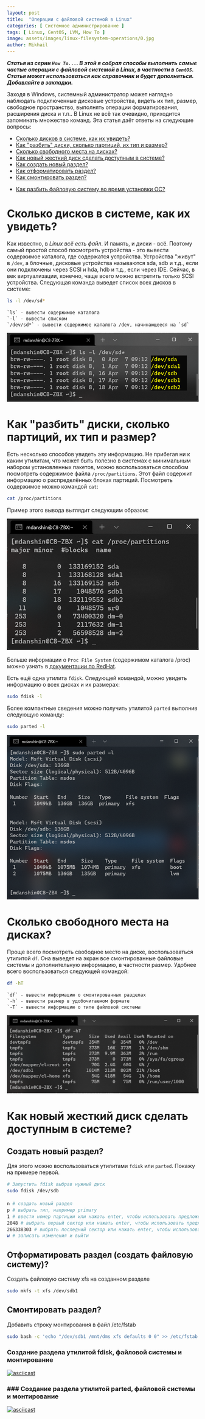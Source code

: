 ```yaml
---
layout: post
title:  "Операции с файловой системой в Linux"
categories: [ Системное администрирование ]
tags: [ Linux, CentOS, LVM, How To ]
image: assets/images/linux-filesystem-operations/0.jpg
author: Mikhail
---
```

***Статья из серии `How To...`. В этой я собрал способы выполнить самые частые операции с файловой системой в Linux, в частности в `CentOS`. Статья может использоваться как справочник и будет дополняться. Добавляйте в закладки.***

Заходя в Windows, системный администратор может наглядно наблюдать подключенные дисковые устройства, видеть их тип, размер, свободное пространство, выполнять операции форматирования, расширения диска и т.п.. В Linux не всё так очевидно, приходится запоминать множество команд. Эта статья даёт ответы на следующие вопросы:

* [Сколько дисков в системе, как их увидеть?](#lsdev)
* [Как "разбить" диски, сколько партиций, их тип и размер?](#fdisk)
* [Сколько свободного места на дисках?](#df)
* [Как новый жесткий диск сделать доступным в системе?](#newdisk)
* [Как создать новый раздел?](#fdisk)
* [Как отформатировать раздел?](#mkfs)
* [Как смонтировать раздел?](#mount)
<!-- * [Как расширить пространство после увеличения размера жёсткого диска?] -->
* [Как разбить файловую систему во время установки ОС?](https://danshin.ms/LVM-quick-start/)

<a name="lsdev"></a>

# Сколько дисков в системе, как их увидеть?

Как известно, в *Linux всё есть файл*. И память, и диски - всё. Поэтому самый простой способ посмотреть устройства - это вывести содержимое каталога, где содержатся устройства. Устройства "живут" в `/dev`, а блочные, дисковые устройства называются sda, sdb и т.д., если они подключены через SCSI и hda, hdb и т.д., если через IDE. Сейчас, в век виртуализации, конечно, чаще всего можно встретить только SCSI устройства. Следующая команда выведет список всех дисков в системе:

```bash
ls -l /dev/sd*
```
```
`ls` - вывести содержимое каталога
`-l` - вывести списком
`/dev/sd*` - вывести содержимое каталога /dev, начинающееся на `sd`
```

![assets/images/linux-filesystem-operations/1.png](/assets/images/linux-filesystem-operations/1.png)

<a name="fdisk"></a>

# Как "разбить" диски, сколько партиций, их тип и размер?

Есть несколько способов увидеть эту информацию. Не прибегая ни к каким утилитам, что может быть полезно в системах с минимальным набором установленных пакетов, можно воспользоваться способом посмотреть содержимое файла `/proc/partitions`. Этот файл содержит информацию о распределённых блоках партиций. Посмотреть содержимое можно командой `cat`:

```bash
cat /proc/partitions
```

Пример этого вывода выглядит следующим образом:

![assets/images/linux-filesystem-operations/2.png](/assets/images/linux-filesystem-operations/2.png)

Больше информации о `Proc File System` (содержимом каталога /proc) можно узнать в [документации по RedHat](https://access.redhat.com/documentation/en-us/red_hat_enterprise_linux/6/html/deployment_guide/s1-proc-topfiles).

Есть ещё одна утилита `fdisk`. Следующей командой, можно увидеть информацию о всех дисках и их размерах:

```bash
sudo fdisk -l
```

Более компактные сведения можно получить утилитой `parted` выполнив следующую команду:

```bash
sudo parted -l
```

![assets/images/linux-filesystem-operations/4.png](/assets/images/linux-filesystem-operations/4.png)


<a name="df"></a>

# Сколько свободного места на дисках?

Проще всего посмотреть свободное место на диске, воспользоваться утилитой `df`. Она выведет на экран все смонтированные файловые системы и дополнительную информацию, в частности размер. Удобнее всего воспользоваться следующей командой:

```bash
df -hT
```

```text
`df` - вывести информацию о смонтированных разделах
`-h` - вывести размер в удобочитаемом формате
`-T` - вывести информацию о типе файловой системы
```

![assets/images/linux-filesystem-operations/3.png](/assets/images/linux-filesystem-operations/3.png)

<a name="#newdisk"></a>

# Как новый жесткий диск сделать доступным в системе?

<a name="fdisk"></a>

## Cоздать новый раздел?

Для этого можно воспользоваться утилитами `fdisk` или `parted`. Покажу на примере первой.

```bash
# Запустить fdisk выбрав нужный диск
sudo fdisk /dev/sdb

n # создать новый раздел
p # выбрать тип, например primary
1 # ввести номер партиции или нажать enter, чтобы использовать предложенное значение
2048 # выбрать первый сектор или нажать enter, чтобы использовать предложенное значение
266338303 # выбрать последний сектор или нажать enter, чтобы использовать предложенное значение
w # записать изменения и выйти
```

<a name="mkfs"></a>

## Отформатировать раздел (создать файловую систему)?

Cоздать файловую систему xfs на созданном разделе

```bash
sudo mkfs -t xfs /dev/sdb1
```

<a name="mount"></a>

## Смонтировать раздел?

Добавить строку монтирования в файл /etc/fstab

```bash
sudo bash -c 'echo "/dev/sdb1 /mnt/dms xfs defaults 0 0" >> /etc/fstab '
```


### Создание раздела утилитой fdisk, файловой системы и монтирование

[![asciicast](https://asciinema.org/a/ArHlBNmnWbizJ4ujhvs0gv5mw.svg)](https://asciinema.org/a/ArHlBNmnWbizJ4ujhvs0gv5mw)


### ### Создание раздела утилитой parted, файловой системы и монтирование

[![asciicast](https://asciinema.org/a/QKFwTEIqNSxVlWVIbC8KzWM5Z.svg)](https://asciinema.org/a/QKFwTEIqNSxVlWVIbC8KzWM5Z)
